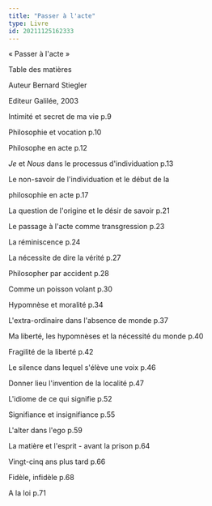 ```yaml
---
title: "Passer à l'acte"
type: Livre
id: 20211125162333
---
```


« Passer à l'acte »

Table des matières

Auteur Bernard Stiegler

Editeur Galilée, 2003

Intimité et secret de ma vie p.9

Philosophie et vocation p.10

Philosophe en acte p.12

*Je* et *Nous* dans le processus d'individuation p.13

Le non-savoir de l'individuation et le début de la

philosophie en acte p.17

La question de l'origine et le désir de savoir p.21

Le passage à l'acte comme transgression p.23

La réminiscence p.24

La nécessite de dire la vérité p.27

Philosopher par accident p.28

Comme un poisson volant p.30

Hypomnèse et moralité p.34

L'extra-ordinaire dans l'absence de monde p.37

Ma liberté, les hypomnèses et la nécessité du monde p.40

Fragilité de la liberté p.42

Le silence dans lequel s'élève une voix p.46

Donner lieu l'invention de la localité p.47

L'idiome de ce qui signifie p.52

Signifiance et insignifiance p.55

L'alter dans l'ego p.59

La matière et l'esprit - avant la prison p.64

Vingt-cinq ans plus tard p.66

Fidèle, infidèle p.68

A la loi p.71
